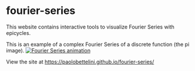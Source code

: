 # fourier-series

This website contains interactive tools to visualize Fourier Series with epicycles.

This is an example of a complex Fourier Series of a discrete function (the pi image).
[![Fourier Series animation](animation.gif)](https://i0.wp.com/soulofmathematics.com/wp-content/uploads/2020/08/FourierOfPi.gif)

View the site at https://paolobettelini.github.io/fourier-series/
